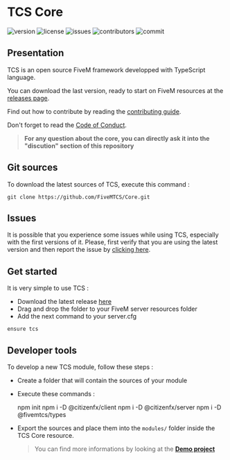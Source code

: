 # TCS Core

![version](https://img.shields.io/github/package-json/v/FiveMTCS/Core/master?style=flat-square) ![license](https://img.shields.io/github/license/FiveMTCS/Core?style=flat-square) ![issues](https://img.shields.io/github/issues/FiveMTCS/Core?style=flat-square) ![contributors](https://img.shields.io/github/contributors/FiveMTCS/Core) ![commit](https://img.shields.io/github/last-commit/FiveMTCS/Core)

## Presentation

TCS is an open source FiveM framework developped with TypeScript language.

You can download the last version, ready to start on FiveM resources at the [releases page](https://github.com/FiveMTCS/Core/releases).

Find out how to contribute by reading the [contributing guide](https://github.com/FiveMTCS/Core/blob/main/CONTRIBUTING.md).

Don't forget to read the [Code of Conduct](https://github.com/FiveMTCS/Core/blob/main/CODE-OF-CONDUCT.md).

> **For any question about the core, you can directly ask it into the "discution" section of this repository**

## Git sources

To download the latest sources of TCS, execute this command :

`git clone https://github.com/FiveMTCS/Core.git`

## Issues

It is possible that you experience some issues while using TCS, especially with the first versions of it. Please, first verify that you are using the latest version and then report the issue by [clicking here](https://github.com/FiveMTCS/Core/issues).

## Get started

It is very simple to use TCS :

- Download the latest release [here](https://github.com/FiveMTCS/Core/releases)
- Drag and drop the folder to your FiveM server resources folder
- Add the next command to your server.cfg

```
ensure tcs
```

## Developer tools

To develop a new TCS module, follow these steps :

- Create a folder that will contain the sources of your module
- Execute these commands :

  npm init
  npm i -D @citizenfx/client
  npm i -D @citizenfx/server
  npm i -D @fivemtcs/types

- Export the sources and place them into the `modules/` folder inside the TCS Core resource.
  > You can find more informations by looking at the **[Demo project](https://github.com/FiveMTCS/DemoModule)**
